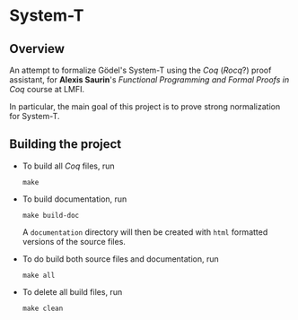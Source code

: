 # System-T

## Overview

An attempt to formalize Gödel's System-T using the _Coq_ (_Rocq_?) proof assistant, for **Alexis Saurin**'s _Functional Programming and Formal Proofs in Coq_ course at LMFI.

In particular, the main goal of this project is to prove strong normalization for System-T.

## Building the project

- To build all _Coq_ files, run

  ```{bash}
  make
  ```

- To build documentation, run

  ```{bash}
  make build-doc
  ```

  A `documentation` directory will then be created with `html` formatted versions of the source files.

- To do build both source files and documentation, run

  ```{bash}
  make all
  ```

- To delete all build files, run

  ```{bash}
  make clean
  ```
